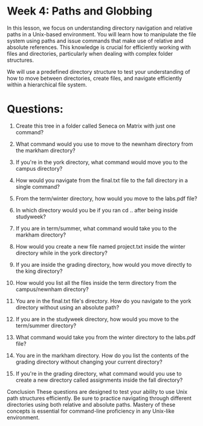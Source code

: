 # Week 4: Paths and Globbing
In this lesson, we focus on understanding directory navigation and relative paths in a Unix-based environment. You will learn how to manipulate the file system using paths and issue commands that make use of relative and absolute references. This knowledge is crucial for efficiently working with files and directories, particularly when dealing with complex folder structures.

We will use a predefined directory structure to test your understanding of how to move between directories, create files, and navigate efficiently within a hierarchical file system.

# Questions:
1. Create this tree in a folder called Seneca on Matrix with just one command?

2. What command would you use to move to the newnham directory from the markham directory?

3. If you're in the york directory, what command would move you to the campus directory?

4. How would you navigate from the final.txt file to the fall directory in a single command?

5. From the term/winter directory, how would you move to the labs.pdf file?

6. In which directory would you be if you ran cd .. after being inside studyweek?

7. If you are in term/summer, what command would take you to the markham directory?

8. How would you create a new file named project.txt inside the winter directory while in the york directory?

9. If you are inside the grading directory, how would you move directly to the king directory?

10. How would you list all the files inside the term directory from the campus/newnham directory?

11. You are in the final.txt file's directory. How do you navigate to the york directory without using an absolute path?

12. If you are in the studyweek directory, how would you move to the term/summer directory?

13. What command would take you from the winter directory to the labs.pdf file?

14. You are in the markham directory. How do you list the contents of the grading directory without changing your current directory?

15. If you're in the grading directory, what command would you use to create a new directory called assignments inside the fall directory?

Conclusion
These questions are designed to test your ability to use Unix path structures efficiently. Be sure to practice navigating through different directories using both relative and absolute paths. Mastery of these concepts is essential for command-line proficiency in any Unix-like environment.
